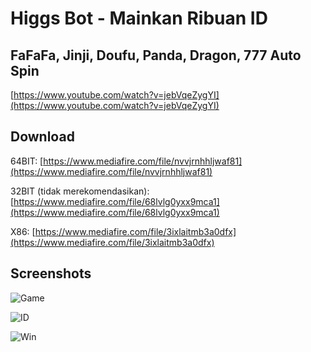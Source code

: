 # Higgs Bot - Mainkan Ribuan ID

## FaFaFa, Jinji, Doufu, Panda, Dragon, 777 Auto Spin

[https://www.youtube.com/watch?v=jebVqeZygYI](https://www.youtube.com/watch?v=jebVqeZygYI)

## Download
64BIT: [https://www.mediafire.com/file/nvvjrnhhljwaf81](https://www.mediafire.com/file/nvvjrnhhljwaf81)

32BIT (tidak merekomendasikan): [https://www.mediafire.com/file/68lvlg0yxx9mca1](https://www.mediafire.com/file/68lvlg0yxx9mca1)

X86: [https://www.mediafire.com/file/3ixlaitmb3a0dfx](https://www.mediafire.com/file/3ixlaitmb3a0dfx)

## Screenshots
![Game](https://i.ibb.co/5hM9PGj/Higgs-Bot-Game.jpg)

![ID](https://i.ibb.co/ZmWfRb7/Higgs-Bot-ID.jpg)

![Win](https://i.ibb.co/jrN09pr/Higgs-Bot-WIN.jpg)
